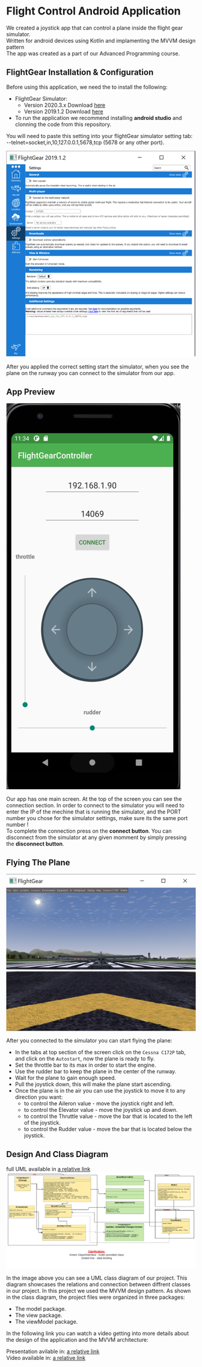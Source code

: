 # Flight Control Android Application​


We created a joystick app that can control a plane inside the flight gear simulator.  
Written for android devices using Kotlin and implamenting the MVVM design pattern    
The app was created as a part of our Advanced Programming course. 

## FlightGear Installation & Configuration

Before using this application, we need the to install the following:
 - FlightGear Simulator:
   - Version 2020.3.x Download [here](https://www.flightgear.org/download/)
   - Version 2019.1.2 Download [here](https://sourceforge.net/projects/flightgear/files/release-2019.1/)
 - To run the application we recommend installing **android studio** and clonning the code from this repository.
   
You will need to paste this setting into your flightGear simulator setting tab:  
--telnet=socket,in,10,127.0.0.1,5678,tcp
(5678 or any other port). 

![alt text](https://github.com/yana-sidnich/pictures/blob/main/pic1.png)

After you applied the correct setting start the simulator, when you see the plane on the runway you can connect to the simulator from our app.


## App Preview
![alt text](https://github.com/yana-sidnich/pictures/blob/main/pic3.png)

Our app has one main screen. 
At the top of the screen you can see the connection section. In order to connect to the simulator you will need to enter the IP of the mechine that is running the simulator, and the PORT number you chose for the simulator settings, make sure its the same port number !  
To complete the connection press on the **connect button**. You can disconnect from the simulator at any given momment by simply pressing the **disconnect button**. 

## Flying The Plane

![alt text](https://github.com/yana-sidnich/pictures/blob/main/pic4.png)

After you connected to the simulator you can start flying the plane:
- In the tabs at top section of the screen click on the `Cessna C172P` tab, and click on the `Autostart`, now the plane is ready to fly.
- Set the throttle bar to its max in order to start the engine.
- Use the rudder bar to keep the plane in the center of the runway.
- Wait for the plane to gain enough speed.
- Pull the joystick down, this will make the plane start ascending.
- Once the plane is in the air you can use the joystick to move it to any direction you want:
  - to control the Aileron value - move the joystick right and left.
  - to control the Elevator value - move the joystick up and down.
  - to control the Thruttle value - move the bar that is located to the left of the joystick.
  - to control the Rudder value - move the bar that is located below the joystick.


## Design And Class Diagram  
full UML available in [a relative link](FlightControllerAndroid/blob/main/DesignExplanation/UML%20class.pdf)
![alt text](https://github.com/yana-sidnich/pictures/blob/main/UML%20class%20-%20yana%20(1).png)

In the image above you can see a UML class diagram of our project. This diagram showcases the relations and connection between diffrent classes in our project.
In this project we used the MVVM design pattern. As shown in the class diagram, the project files were organized in three packages:
- The model package.
- The view package.
- The viewModel package.

In the following link you can watch a video getting into more details about the design of the application and the MVVM architecture:

Presentation avilable in: [a relative link](FlightControllerAndroid/blob/main/DesignExplanation/presentation.pptx)  
Video available in: [a relative link](FlightControllerAndroid/blob/main/DesignExplanation/Adv3.mp4)  

